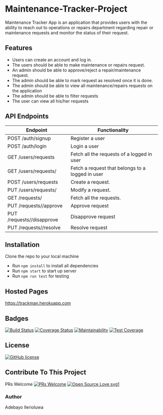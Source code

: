 # Maintenance-Tracker-Project
Maintenance Tracker App is an application that provides users with the ability to reach out to operations or repairs department regarding repair or maintenance requests and monitor the status of their request.

## Features
- Users can create an account and log in.
- The users should be able to make maintenance or repairs request.
- An admin should be able to approve/reject a repair/maintenance request.
- The admin should be able to mark request as resolved once it is done.
- The admin should be able to view all maintenance/repairs requests on the application
- The admin should be able to filter requests
- The user can view all his/her requests

## API Endpoints
| Endpoint | Functionality |
| ----------- | ----------- |
| POST /auth/signup | Register a user |
| POST /auth/login | Login a user |
| GET /users/requests | Fetch all the requests of a logged in user |
| GET /users/requests/<requestId>| Fetch a request that belongs to a logged in user |
| POST /users/requests | Create a request. |
| PUT /users/requests/<requestId> | Modify a request. |
| GET /requests/ | Fetch all the requests. |
| PUT /requests/<requestId>/approve | Approve request |
| PUT /requests/<requestId>/disapprove | Disapprove request |
| PUT /requests/<requestId>/resolve | Resolve request |
  
## Installation
Clone the repo to your local machine 
- Run `npm install` to install all dependencies
- Run `npm start` to start up server
- Run `npm run test` for testing 

## Hosted Pages
https://trackman.herokuapp.com

## Badges
[![Build Status](https://travis-ci.com/adebayoileri/Maintenance-Tracker-Project.svg?branch=API)](https://travis-ci.com/adebayoileri/Maintenance-Tracker-Project)
[![Coverage Status](https://coveralls.io/repos/github/adebayoileri/Maintenance-Tracker-Project/badge.svg?branch=API)](https://coveralls.io/github/adebayoileri/Maintenance-Tracker-Project?branch=API)
[![Maintainability](https://api.codeclimate.com/v1/badges/97151e693fa612e330b7/maintainability)](https://codeclimate.com/github/adebayoileri/Maintenance-Tracker-Project/maintainability)
[![Test Coverage](https://api.codeclimate.com/v1/badges/97151e693fa612e330b7/test_coverage)](https://codeclimate.com/github/adebayoileri/Maintenance-Tracker-Project/test_coverage)

## License
[![GitHub license](https://img.shields.io/github/license/Naereen/StrapDown.js.svg)](https://github.com/Naereen/StrapDown.js/blob/master/LICENSE)

## Contribute To This Project
PRs Welcome 
[![PRs Welcome](https://img.shields.io/badge/PRs-welcome-brightgreen.svg?style=flat-square)](http://makeapullrequest.com)
[![Open Source Love svg1](https://badges.frapsoft.com/os/v1/open-source.svg?v=103)](https://github.com/ellerbrock/open-source-badges/)

### Author
 Adebayo Ilerioluwa

